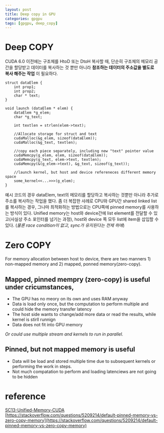 ```yaml
---
layout: post
title: Deep copy in GPU
categories: gpgpu
tags: [gpgpu, deep_copy]
---
```

# Deep COPY
CUDA 6.0 이전에는 구조체를 HtoD 또는 DtoH 복사할 때, 단순히 구조체의 메모리 공간을 할당받고 데이터를 복사하는 것 뿐만 아니라 **참조하는 데이터의 주소값을 별도로 복사 해주는 작업** 이 필요하다.
```
struct dataElem {
    int prop1;
    int prop2;
    char * text;
}

void launch (dataElem * elem) {
    dataElem *g_elem;
    char *g_text;

    int textlen = strlen(elem->text);

    //Allocate storage for struct and text
    cudaMalloc(&g_elem, sizeof(dataElem));
    cudaMalloc(&g_text, textlen);  

    //copy each piece separately, including new "text" pointer value
    cudaMemcpy(g_elem, elem, sizeof(dataElem));
    cudaMemcpy(g_text, elem->text, textlen);
    cudaMemcpy(&(g_elem->text), &g_text, sizeof(g_text));

    //launch kernel, but host and device refereneces different memory space
    some_kernel<<...>>>(g_elem);
}
```
예시 코드의 경우 dataElem, text의 메모리를 할당하고 복사하는 것뿐만 아니라 추가로 주소를 복사하는 작업을 했다.
좀 더 복잡한 사례로 CPU와 GPU간 shared linked list를 복사하는 경우, 그나마 최적화하는 방법으로는 CPU쪽에 pinned memory를 사용하는 방식이 있다.
Unified memory는 host와 device간에 list element를 전달할 수 있고(사실상 주소 포인터를 넘기는 과정), host와 device 쪽 모두 list에 item을 삽입할 수 있다. (_물론 race condition이 없고, sync가 유지된다는 전제 하에_)

# Zero COPY
For memory allocation between host to device, there are two manners 1) non-mapped memory and 2) mapped, ponned memory(zero-copy).

## Mapped, pinned mempry (zero-copy) is useful under cricumstances,
+ The GPU has no meory on its own and uses RAM anyway
+ Data is load only once, but the computation to perform multiple and could hide the memory transfer latency
+ The host side wants to change/add more data or read the results, while kernel is stirll runnign
+ Data does not fit into GPU memory

_Or could use multiple stream and kernels to run in parallel._

## Pinned, but not mapped memory is useful
+ Data will be load and stored multiple time due to subsequent kernels or performing the work in steps.
+ Not much compatation to perform and loading latenciews are not going to be hidden


# reference
[SC13-Unified-Memory-CUDA](http://on-demand.gputechconf.com/supercomputing/2013/presentation/SC3120-Unified-Memory-CUDA-6.0.pdf)
[https://stackoverflow.com/questions/5209214/default-pinned-memory-vs-zero-copy-memory](https://stackoverflow.com/questions/5209214/default-pinned-memory-vs-zero-copy-memory)
